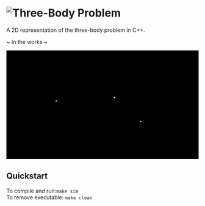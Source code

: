 # <img style="height:200px;" src="https://cdn.mos.cms.futurecdn.net/vZygtNS3pKeH9W5BMhL5k4-1200-80.jpg" alt="Three-Body Problem">

A 2D representation of the three-body problem in C++.  

~ In the works ~  

![](https://github.com/keatox/three-body-problem/blob/main/lib/figure8.gif)  

## Quickstart
To compile and run:`make sim`  
To remove executable: `make clean`  

